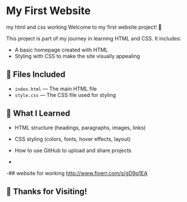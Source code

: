 # My First Website
my html and css working
Welcome to my first website project! 🚀

This project is part of my journey in learning HTML and CSS. It includes:

- A basic homepage created with HTML
- Styling with CSS to make the site visually appealing

## 📂 Files Included

- `index.html` — The main HTML file
- `style.css` — The CSS file used for styling

## 📖 What I Learned

- HTML structure (headings, paragraphs, images, links)
- CSS styling (colors, fonts, hover effects, layout)
- How to use GitHub to upload and share projects

- 
-## website for working
http://www.fiverr.com/s/gD9q1EA



## 🙌 Thanks for Visiting!
